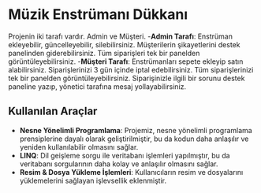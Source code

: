 # Müzik Enstrümanı Dükkanı
Projenin iki tarafı vardır. Admin ve Müşteri. 
-**Admin Tarafı**: Enstrüman ekleyebilir, güncelleyebilir, silebilirsiniz. Müşterilerin şikayetlerini destek panelinden giderebilirsiniz. Tüm siparişleri tek bir panelden görüntüleyebilirsiniz.
-**Müşteri Tarafı**: Enstrümanları sepete ekleyip satın alabilirsiniz. Siparişlerinizi 3 gün içinde iptal edebilirsiniz. Tüm siparişlerinizi tek bir panelden görüntüleyebilirsiniz. Siparişinizle ilgili bir sorunu destek paneline yazıp, yönetici tarafına mesaj yollayabilirsiniz.

## Kullanılan Araçlar
- **Nesne Yönelimli Programlama**: Projemiz, nesne yönelimli programlama prensiplerine dayalı olarak geliştirilmiştir, bu da kodun daha anlaşılır ve yeniden kullanılabilir olmasını sağlar.
- **LINQ**: Dil geişleme sorgu ile veritabanı işlemleri yapılmıştır, bu da veritabanı sorgularının daha kolay ve anlaşılır olmasını sağlar.
- **Resim & Dosya Yükleme İşlemleri**: Kullanıcıların resim ve dosyalarını yüklemelerini sağlayan işlevsellik eklenmiştir.
